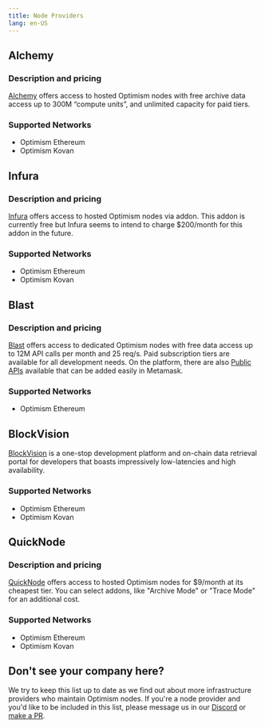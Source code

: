 ```yaml
---
title: Node Providers
lang: en-US
---
```


## Alchemy

### Description and pricing

[Alchemy](https://docs.alchemy.com/alchemy/apis/optimism-api) offers access to hosted Optimism nodes with free archive data access up to 300M “compute units”, and unlimited capacity for paid tiers.

### Supported Networks

- Optimism Ethereum
- Optimism Kovan

## Infura

### Description and pricing

[Infura](https://infura.io) offers access to hosted Optimism nodes via addon.
This addon is currently free but Infura seems to intend to charge $200/month for this addon in the future.

### Supported Networks

- Optimism Ethereum
- Optimism Kovan

## Blast

### Description and pricing

[Blast](https://blastapi.io/) offers access to dedicated Optimism nodes with free data access up to 12M API calls per month and 25 req/s. Paid subscription tiers are available for all development needs.
On the platform, there are also [Public APIs](https://blastapi.io/public-api/optimism) available that can be added easily in Metamask.

### Supported Networks

- Optimism Ethereum

## BlockVision

[BlockVision](https://blockvision.org/) is a one-stop development platform and on-chain data retrieval portal for developers that boasts impressively low-latencies and high availability.

### Supported Networks

- Optimism Ethereum
- Optimism Kovan

## QuickNode

### Description and pricing

[QuickNode](https://www.quicknode.com/) offers access to hosted Optimism nodes for $9/month at its cheapest tier.
You can select addons, like "Archive Mode" or "Trace Mode" for an additional cost.

### Supported Networks

- Optimism Ethereum
- Optimism Kovan


## Don't see your company here?

We try to keep this list up to date as we find out about more infrastructure providers who maintain Optimism nodes.
If you're a node provider and you'd like to be included in this list, please message us in our [Discord](https://discord.optimism.io) or [make a PR](https://github.com/ethereum-optimism/community-hub/pulls). 
